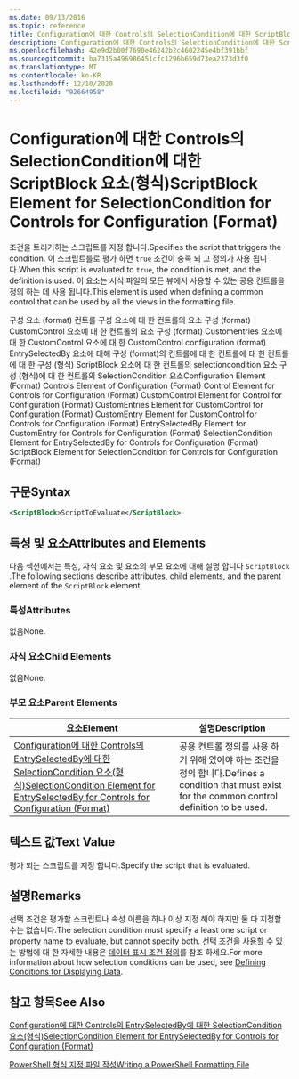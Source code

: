```yaml
---
ms.date: 09/13/2016
ms.topic: reference
title: Configuration에 대한 Controls의 SelectionCondition에 대한 ScriptBlock 요소(형식)
description: Configuration에 대한 Controls의 SelectionCondition에 대한 ScriptBlock 요소(형식)
ms.openlocfilehash: 42e9d2b00f7690e46242b2c4602245e4bf391bbf
ms.sourcegitcommit: ba7315a496986451cfc1296b659d73ea2373d3f0
ms.translationtype: MT
ms.contentlocale: ko-KR
ms.lasthandoff: 12/10/2020
ms.locfileid: "92664958"
---
```

# <a name="scriptblock-element-for-selectioncondition-for-controls-for-configuration-format"></a><span data-ttu-id="51f2c-103">Configuration에 대한 Controls의 SelectionCondition에 대한 ScriptBlock 요소(형식)</span><span class="sxs-lookup"><span data-stu-id="51f2c-103">ScriptBlock Element for SelectionCondition for Controls for Configuration (Format)</span></span>

<span data-ttu-id="51f2c-104">조건을 트리거하는 스크립트를 지정 합니다.</span><span class="sxs-lookup"><span data-stu-id="51f2c-104">Specifies the script that triggers the condition.</span></span> <span data-ttu-id="51f2c-105">이 스크립트를로 평가 하면 `true` 조건이 충족 되 고 정의가 사용 됩니다.</span><span class="sxs-lookup"><span data-stu-id="51f2c-105">When this script is evaluated to `true`, the condition is met, and the definition is used.</span></span> <span data-ttu-id="51f2c-106">이 요소는 서식 파일의 모든 뷰에서 사용할 수 있는 공용 컨트롤을 정의 하는 데 사용 됩니다.</span><span class="sxs-lookup"><span data-stu-id="51f2c-106">This element is used when defining a common control that can be used by all the views in the formatting file.</span></span>

<span data-ttu-id="51f2c-107">구성 요소 (format) 컨트롤 구성 요소에 대 한 컨트롤의 요소 구성 (format) CustomControl 요소에 대 한 컨트롤의 요소 구성 (format) Customentries 요소에 대 한 CustomControl 요소에 대 한 CustomControl configuration (format) EntrySelectedBy 요소에 대해 구성 (format)의 컨트롤에 대 한 컨트롤에 대 한 컨트롤에 대 한 구성 (형식) ScriptBlock 요소에 대 한 컨트롤의 selectioncondition 요소 구성 (형식)에 대 한 컨트롤의 SelectionCondition 요소</span><span class="sxs-lookup"><span data-stu-id="51f2c-107">Configuration Element (Format) Controls Element of Configuration (Format) Control Element for Controls for Configuration (Format) CustomControl Element for Control for Configuration (Format) CustomEntries Element for CustomControl for Configuration (Format) CustomEntry Element for CustomControl for Controls for Configuration (Format) EntrySelectedBy Element for CustomEntry for Controls for Configuration (Format) SelectionCondition Element for EntrySelectedBy for Controls for Configuration (Format) ScriptBlock Element for SelectionCondition for Controls for Configuration (Format)</span></span>

## <a name="syntax"></a><span data-ttu-id="51f2c-108">구문</span><span class="sxs-lookup"><span data-stu-id="51f2c-108">Syntax</span></span>

```xml
<ScriptBlock>ScriptToEvaluate</ScriptBlock>
```

## <a name="attributes-and-elements"></a><span data-ttu-id="51f2c-109">특성 및 요소</span><span class="sxs-lookup"><span data-stu-id="51f2c-109">Attributes and Elements</span></span>

<span data-ttu-id="51f2c-110">다음 섹션에서는 특성, 자식 요소 및 요소의 부모 요소에 대해 설명 합니다 `ScriptBlock` .</span><span class="sxs-lookup"><span data-stu-id="51f2c-110">The following sections describe attributes, child elements, and the parent element of the `ScriptBlock` element.</span></span>

### <a name="attributes"></a><span data-ttu-id="51f2c-111">특성</span><span class="sxs-lookup"><span data-stu-id="51f2c-111">Attributes</span></span>

<span data-ttu-id="51f2c-112">없음</span><span class="sxs-lookup"><span data-stu-id="51f2c-112">None.</span></span>

### <a name="child-elements"></a><span data-ttu-id="51f2c-113">자식 요소</span><span class="sxs-lookup"><span data-stu-id="51f2c-113">Child Elements</span></span>

<span data-ttu-id="51f2c-114">없음</span><span class="sxs-lookup"><span data-stu-id="51f2c-114">None.</span></span>

### <a name="parent-elements"></a><span data-ttu-id="51f2c-115">부모 요소</span><span class="sxs-lookup"><span data-stu-id="51f2c-115">Parent Elements</span></span>

|<span data-ttu-id="51f2c-116">요소</span><span class="sxs-lookup"><span data-stu-id="51f2c-116">Element</span></span>|<span data-ttu-id="51f2c-117">설명</span><span class="sxs-lookup"><span data-stu-id="51f2c-117">Description</span></span>|
|-------------|-----------------|
|[<span data-ttu-id="51f2c-118">Configuration에 대한 Controls의 EntrySelectedBy에 대한 SelectionCondition 요소(형식)</span><span class="sxs-lookup"><span data-stu-id="51f2c-118">SelectionCondition Element for EntrySelectedBy for Controls for Configuration (Format)</span></span>](./selectioncondition-element-for-entryselectedby-for-controls-for-configuration-format.md)|<span data-ttu-id="51f2c-119">공용 컨트롤 정의를 사용 하기 위해 있어야 하는 조건을 정의 합니다.</span><span class="sxs-lookup"><span data-stu-id="51f2c-119">Defines a condition that must exist for the common control definition to be used.</span></span>|

## <a name="text-value"></a><span data-ttu-id="51f2c-120">텍스트 값</span><span class="sxs-lookup"><span data-stu-id="51f2c-120">Text Value</span></span>

<span data-ttu-id="51f2c-121">평가 되는 스크립트를 지정 합니다.</span><span class="sxs-lookup"><span data-stu-id="51f2c-121">Specify the script that is evaluated.</span></span>

## <a name="remarks"></a><span data-ttu-id="51f2c-122">설명</span><span class="sxs-lookup"><span data-stu-id="51f2c-122">Remarks</span></span>

<span data-ttu-id="51f2c-123">선택 조건은 평가할 스크립트나 속성 이름을 하나 이상 지정 해야 하지만 둘 다 지정할 수는 없습니다.</span><span class="sxs-lookup"><span data-stu-id="51f2c-123">The selection condition must specify a least one script or property name to evaluate, but cannot specify both.</span></span> <span data-ttu-id="51f2c-124">선택 조건을 사용할 수 있는 방법에 대 한 자세한 내용은 [데이터 표시 조건 정의](./defining-conditions-for-displaying-data.md)를 참조 하세요.</span><span class="sxs-lookup"><span data-stu-id="51f2c-124">For more information about how selection conditions can be used, see [Defining Conditions for Displaying Data](./defining-conditions-for-displaying-data.md).</span></span>

## <a name="see-also"></a><span data-ttu-id="51f2c-125">참고 항목</span><span class="sxs-lookup"><span data-stu-id="51f2c-125">See Also</span></span>

[<span data-ttu-id="51f2c-126">Configuration에 대한 Controls의 EntrySelectedBy에 대한 SelectionCondition 요소(형식)</span><span class="sxs-lookup"><span data-stu-id="51f2c-126">SelectionCondition Element for EntrySelectedBy for Controls for Configuration (Format)</span></span>](./selectioncondition-element-for-entryselectedby-for-controls-for-configuration-format.md)

[<span data-ttu-id="51f2c-127">PowerShell 형식 지정 파일 작성</span><span class="sxs-lookup"><span data-stu-id="51f2c-127">Writing a PowerShell Formatting File</span></span>](./writing-a-powershell-formatting-file.md)
